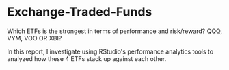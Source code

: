 # Exchange-Traded-Funds
Which ETFs is the strongest in terms of performance and risk/reward? QQQ, VYM, VOO OR XBI?

In this report, I investigate using RStudio's performance analytics tools to analyzed how these 4 ETFs stack up against each other. 
